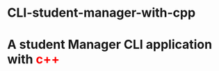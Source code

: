 
# CLI-student-manager-with-cpp
<h1>A student Manager CLI application with <span style="color:red;">c++</span></h1>
